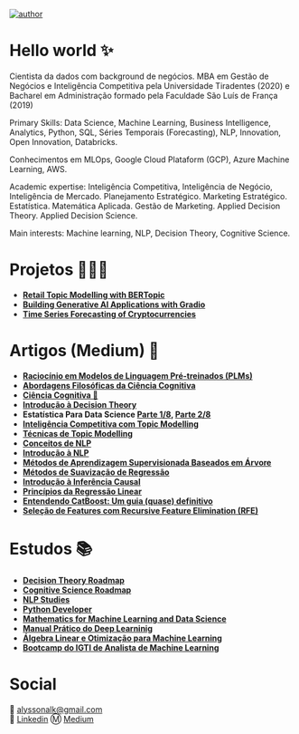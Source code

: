 [![author](https://img.shields.io/badge/author-alysson_guimarães-red.svg)](https://www.linkedin.com/in/guimaraesalysson/)

# Hello world ✨

Cientista da dados com background de negócios. MBA em Gestão de Negócios e Inteligência Competitiva pela Universidade Tiradentes (2020) e Bacharel em Administração formado pela Faculdade São Luís de França (2019)

Primary Skills: Data Science, Machine Learning,  Business Intelligence, Analytics, Python, SQL, Séries Temporais (Forecasting), NLP, Innovation, Open Innovation, Databricks.

Conhecimentos em MLOps, Google Cloud Plataform (GCP), Azure Machine Learning, AWS.

Academic expertise:  Inteligência Competitiva, Inteligência de Negócio, Inteligência de Mercado. Planejamento Estratégico. Marketing Estratégico. Estatística. Matemática Aplicada. Gestão de Marketing. Applied Decision Theory. Applied Decision Science. 

Main interests: Machine learning, NLP, Decision Theory, Cognitive Science.

# Projetos 🧑🏽‍🔬
* [**Retail Topic Modelling with BERTopic**](https://github.com/k3ybladewielder/retail_trend_detector)
* [**Building Generative AI Applications with Gradio**](https://github.com/k3ybladewielder/gen_apps)
* [**Time Series Forecasting of Cryptocurrencies**](https://github.com/k3ybladewielder/crypto_forecast)

# **Artigos (Medium)** 📑
* [**Raciocínio em Modelos de Linguagem Pré-treinados (PLMs)**](https://medium.com/data-hackers/raciocinio-plms-821b188893b8)
* [**Abordagens Filosóficas da Ciência Cognitiva**](https://k3ybladewielder.medium.com/abordagem-filosofica-ciencia-cognitiva-fd8730ef5a7b)
* [**Ciência Cognitiva 🧠**](https://k3ybladewielder.medium.com/p-8fb5d7c4edc)
* [**Introdução à Decision Theory**](https://k3ybladewielder.medium.com/p-8a6a2a1c9dc8)
* **Estatística Para Data Science [Parte 1/8](https://medium.com/data-hackers/stats-e789c6f86f66), [Parte 2/8](https://k3ybladewielder.medium.com/p-3c1961adc94e)**
* [**Inteligência Competitiva com Topic Modelling**](https://k3ybladewielder.medium.com/p-c6ea855f97b)
* [**Técnicas de Topic Modelling**](https://k3ybladewielder.medium.com/topic-modelling-682f74fc5e63)
* [**Conceitos de NLP**](https://k3ybladewielder.medium.com/conceitos-e-m%C3%A9todos-de-nlp-3d20711d7474)
* [**Introdução à NLP**](https://k3ybladewielder.medium.com/introdu%C3%A7%C3%A3o-%C3%A0-nlp-4d7d98b9a36a)
* [**Métodos de Aprendizagem Supervisionada Baseados em Árvore**](https://k3ybladewielder.medium.com/p-2c0580fe8f10)
* [**Métodos de Suavização de Regressão**](https://k3ybladewielder.medium.com/m%C3%A9todos-de-suaviza%C3%A7%C3%A3o-de-regress%C3%A3o-d2512ae645c4)
* [**Introdução à Inferência Causal**](https://medium.com/data-hackers/p-ed3da2c12da4)
* [**Princípios da Regressão Linear**](https://k3ybladewielder.medium.com/princ%C3%ADpios-da-regress%C3%A3o-linear-3ab26a7b4340) 
* [**Entendendo CatBoost: Um guia (quase) definitivo**](https://medium.com/data-hackers/p-b28bc153a78)
* [**Seleção de Features com Recursive Feature Elimination (RFE)**](https://k3ybladewielder.medium.com/p-5effad69590b)

# **Estudos** 📚
* [**Decision Theory Roadmap**](https://github.com/k3ybladewielder/decision_theory)
* [**Cognitive Science Roadmap**](https://github.com/k3ybladewielder/cognitive_science/)
* [**NLP Studies**](https://github.com/k3ybladewielder/nlp)
* [**Python Developer**](https://github.com/k3ybladewielder/python-developer)
* [**Mathematics for Machine Learning and Data Science**](https://github.com/k3ybladewielder/math_for_ml_ds)
* [**Manual Prático do Deep Learninig**](https://github.com/k3ybladewielder/mpdl)
* [**Álgebra Linear e Otimização para Machine Learning**](https://github.com/k3ybladewielder/ds_studies)
* [**Bootcamp do IGTI de Analista de Machine Learning**](https://github.com/k3ybladewielder/bootcamp_igti_ml)

# Social
📧 alyssonalk@gmail.com<br>
💼 [Linkedin](https://www.linkedin.com/in/guimaraesalysson/)
Ⓜ️ [Medium](https://medium.com/@k3ybladewielder)
